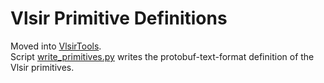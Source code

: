 
# Vlsir Primitive Definitions 

Moved into [VlsirTools](VlsirTools/vlsirtools/primitives.py).  
Script [write_primitives.py](../scripts/write_primitives.py) writes the protobuf-text-format definition of the Vlsir primitives.
